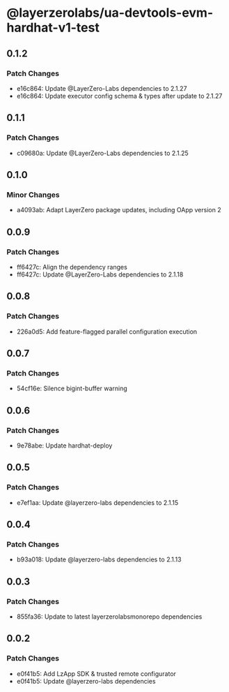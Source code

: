 # @layerzerolabs/ua-devtools-evm-hardhat-v1-test

## 0.1.2

### Patch Changes

- e16c864: Update @LayerZero-Labs dependencies to 2.1.27
- e16c864: Update executor config schema & types after update to 2.1.27

## 0.1.1

### Patch Changes

- c09680a: Update @LayerZero-Labs dependencies to 2.1.25

## 0.1.0

### Minor Changes

- a4093ab: Adapt LayerZero package updates, including OApp version 2

## 0.0.9

### Patch Changes

- ff6427c: Align the dependency ranges
- ff6427c: Update @LayerZero-Labs dependencies to 2.1.18

## 0.0.8

### Patch Changes

- 226a0d5: Add feature-flagged parallel configuration execution

## 0.0.7

### Patch Changes

- 54cf16e: Silence bigint-buffer warning

## 0.0.6

### Patch Changes

- 9e78abe: Update hardhat-deploy

## 0.0.5

### Patch Changes

- e7ef1aa: Update @layerzero-labs dependencies to 2.1.15

## 0.0.4

### Patch Changes

- b93a018: Update @layerzero-labs dependencies to 2.1.13

## 0.0.3

### Patch Changes

- 855fa36: Update to latest layerzerolabsmonorepo dependencies

## 0.0.2

### Patch Changes

- e0f41b5: Add LzApp SDK & trusted remote configurator
- e0f41b5: Update @layerzero-labs dependencies
